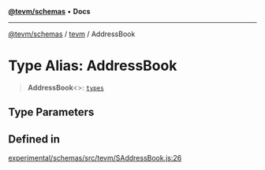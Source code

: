 [**@tevm/schemas**](../../README.md) • **Docs**

***

[@tevm/schemas](../../modules.md) / [tevm](../README.md) / AddressBook

# Type Alias: AddressBook

> **AddressBook**\<\>: [`types`](../../types/README.md)

## Type Parameters

## Defined in

[experimental/schemas/src/tevm/SAddressBook.js:26](https://github.com/evmts/tevm-monorepo/blob/main/experimental/schemas/src/tevm/SAddressBook.js#L26)
